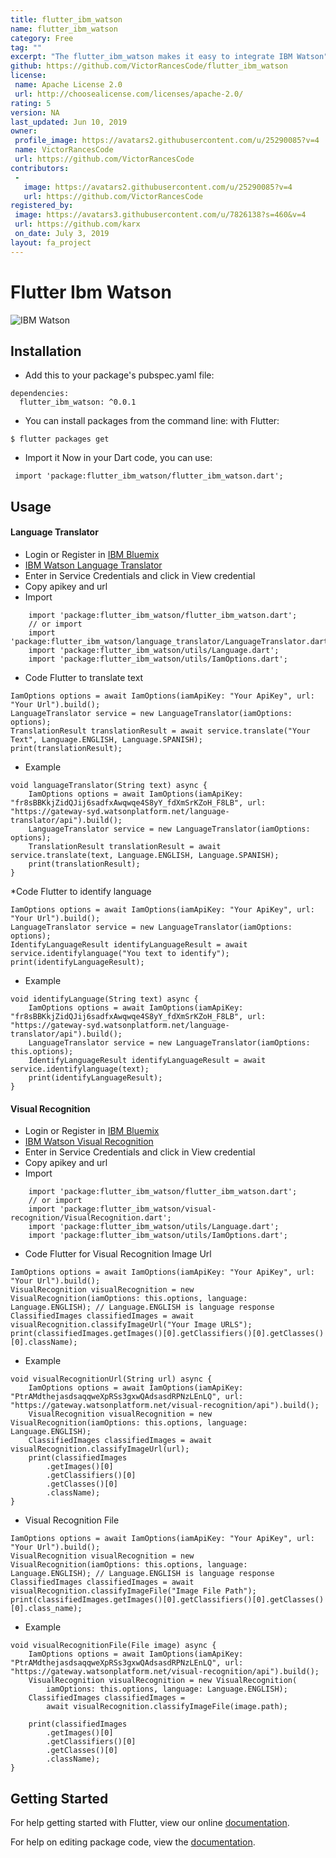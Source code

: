 ```yaml
---
title: flutter_ibm_watson
name: flutter_ibm_watson
category: Free
tag: ""
excerpt: "The flutter_ibm_watson makes it easy to integrate IBM Watson"
github: https://github.com/VictorRancesCode/flutter_ibm_watson
license:
 name: Apache License 2.0
 url: http://choosealicense.com/licenses/apache-2.0/
rating: 5
version: NA
last_updated: Jun 10, 2019
owner:
 profile_image: https://avatars2.githubusercontent.com/u/25290085?v=4
 name: VictorRancesCode
 url: https://github.com/VictorRancesCode
contributors:
 -
   image: https://avatars2.githubusercontent.com/u/25290085?v=4
   url: https://github.com/VictorRancesCode
registered_by:
 image: https://avatars3.githubusercontent.com/u/7826138?s=460&v=4
 url: https://github.com/karx
 on_date: July 3, 2019
layout: fa_project
---
```

# Flutter Ibm Watson 

 ![IBM Watson](https://github.com/VictorRancesCode/flutter_ibm_watson/raw/master/ibmwatson.png) 

## Installation

* Add this to your package's pubspec.yaml file:
```
dependencies:
  flutter_ibm_watson: ^0.0.1
```
* You can install packages from the command line:
  with Flutter:
```
$ flutter packages get
```

* Import it Now in your Dart code, you can use:
```
 import 'package:flutter_ibm_watson/flutter_ibm_watson.dart';
```


## Usage
#### Language Translator
* Login or Register in [IBM Bluemix](https://console.bluemix.net/)
* [IBM Watson Language Translator](https://console.bluemix.net/catalog/services/language-translator)
* Enter in Service Credentials and click in View credential
* Copy apikey and url
* Import 
```
    import 'package:flutter_ibm_watson/flutter_ibm_watson.dart';
    // or import
    import 'package:flutter_ibm_watson/language_translator/LanguageTranslator.dart';
    import 'package:flutter_ibm_watson/utils/Language.dart';
    import 'package:flutter_ibm_watson/utils/IamOptions.dart';
```
* Code Flutter to translate text 
```
IamOptions options = await IamOptions(iamApiKey: "Your ApiKey", url: "Your Url").build();
LanguageTranslator service = new LanguageTranslator(iamOptions: options);
TranslationResult translationResult = await service.translate("Your Text", Language.ENGLISH, Language.SPANISH);
print(translationResult);
```
* Example
```
void languageTranslator(String text) async {
    IamOptions options = await IamOptions(iamApiKey: "fr8sBBKkjZidQJij6sadfxAwqwqe4S8yY_fdXmSrKZoH_F8LB", url: "https://gateway-syd.watsonplatform.net/language-translator/api").build();
    LanguageTranslator service = new LanguageTranslator(iamOptions: options);
    TranslationResult translationResult = await service.translate(text, Language.ENGLISH, Language.SPANISH);
    print(translationResult);
}
```
*Code Flutter to identify language
```
IamOptions options = await IamOptions(iamApiKey: "Your ApiKey", url: "Your Url").build();
LanguageTranslator service = new LanguageTranslator(iamOptions: options);
IdentifyLanguageResult identifyLanguageResult = await service.identifylanguage("You text to identify");
print(identifyLanguageResult);
```
* Example
```
void identifyLanguage(String text) async {
    IamOptions options = await IamOptions(iamApiKey: "fr8sBBKkjZidQJij6sadfxAwqwqe4S8yY_fdXmSrKZoH_F8LB", url: "https://gateway-syd.watsonplatform.net/language-translator/api").build();
    LanguageTranslator service = new LanguageTranslator(iamOptions: this.options);
    IdentifyLanguageResult identifyLanguageResult = await service.identifylanguage(text);
    print(identifyLanguageResult);
}
```

#### Visual Recognition
* Login or Register in [IBM Bluemix](https://console.bluemix.net/)
* [IBM Watson Visual Recognition](https://console.bluemix.net/catalog/services/visual-recognition)
* Enter in Service Credentials and click in View credential
* Copy apikey and url
* Import 
```
    import 'package:flutter_ibm_watson/flutter_ibm_watson.dart';
    // or import
    import 'package:flutter_ibm_watson/visual-recognition/VisualRecognition.dart';
    import 'package:flutter_ibm_watson/utils/Language.dart';
    import 'package:flutter_ibm_watson/utils/IamOptions.dart';
```
* Code Flutter for Visual Recognition Image Url
```
IamOptions options = await IamOptions(iamApiKey: "Your ApiKey", url: "Your Url").build();
VisualRecognition visualRecognition = new VisualRecognition(iamOptions: this.options, language: Language.ENGLISH); // Language.ENGLISH is language response 
ClassifiedImages classifiedImages = await visualRecognition.classifyImageUrl("Your Image URLS");
print(classifiedImages.getImages()[0].getClassifiers()[0].getClasses()[0].className);
```
* Example
```
void visualRecognitionUrl(String url) async {
    IamOptions options = await IamOptions(iamApiKey: "PtrAMdthejasdsaqqweXpRSs3gxwQAdsasdRPNzLEnLQ", url: "https://gateway.watsonplatform.net/visual-recognition/api").build();
    VisualRecognition visualRecognition = new VisualRecognition(iamOptions: this.options, language: Language.ENGLISH);
    ClassifiedImages classifiedImages = await visualRecognition.classifyImageUrl(url);
    print(classifiedImages
        .getImages()[0]
        .getClassifiers()[0]
        .getClasses()[0]
        .className);
}
```
* Visual Recognition File
```
IamOptions options = await IamOptions(iamApiKey: "Your ApiKey", url: "Your Url").build();
VisualRecognition visualRecognition = new VisualRecognition(iamOptions: this.options, language: Language.ENGLISH); // Language.ENGLISH is language response 
ClassifiedImages classifiedImages = await visualRecognition.classifyImageFile("Image File Path");
print(classifiedImages.getImages()[0].getClassifiers()[0].getClasses()[0].class_name);
```
* Example
```
void visualRecognitionFile(File image) async {
    IamOptions options = await IamOptions(iamApiKey: "PtrAMdthejasdsaqqweXpRSs3gxwQAdsasdRPNzLEnLQ", url: "https://gateway.watsonplatform.net/visual-recognition/api").build();
    VisualRecognition visualRecognition = new VisualRecognition(
        iamOptions: this.options, language: Language.ENGLISH);
    ClassifiedImages classifiedImages =
        await visualRecognition.classifyImageFile(image.path);

    print(classifiedImages
        .getImages()[0]
        .getClassifiers()[0]
        .getClasses()[0]
        .className);
}
```


## Getting Started

For help getting started with Flutter, view our online [documentation](https://flutter.io/).

For help on editing package code, view the [documentation](https://flutter.io/developing-packages/).
